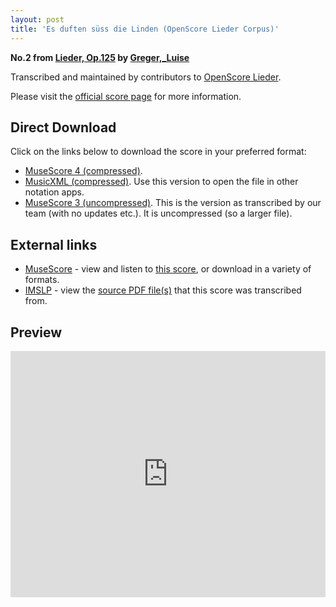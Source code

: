 ```yaml
---
layout: post
title: 'Es duften süss die Linden (OpenScore Lieder Corpus)'
---
```


__No.2 from [Lieder, Op.125](https://fourscoreandmore.org/openscore/lieder/Greger,_Luise/Lieder,_Op.125/) by [Greger,_Luise](https://fourscoreandmore.org/openscore/lieder/Greger,_Luise)__

Transcribed and maintained by contributors to [OpenScore Lieder].

Please visit the [official score page] for more information.

[official score page]: https://musescore.com/openscore-lieder-corpus/scores/6171433
[OpenScore Lieder]: https://musescore.com/openscore-lieder-corpus

## Direct Download

Click on the links below to download the score in your preferred format:
- [MuseScore 4 (compressed)](https://github.com/openscore/lieder/blob/main/scores/Greger,_Luise/Lieder,_Op.125/2_Es_duften_süss_die_Linden/lc6171433.mscz?raw=true).
- [MusicXML (compressed)](https://github.com/openscore/lieder/blob/main/scores/Greger,_Luise/Lieder,_Op.125/2_Es_duften_süss_die_Linden/lc6171433.mxl?raw=true). Use this version to open the file in other notation apps.
- [MuseScore 3 (uncompressed)](https://github.com/openscore/lieder/blob/main/scores/Greger,_Luise/Lieder,_Op.125/2_Es_duften_süss_die_Linden/lc6171433.mscx?raw=true). This is the version as transcribed by our team (with no updates etc.). It is uncompressed (so a larger file).

## External links

- [MuseScore] - view and listen to [this score][MuseScore], or download in a variety of formats.
- [IMSLP] - view the [source PDF file(s)][IMSLP] that this score was transcribed from.

[MuseScore]: https://musescore.com/score/6171433
[IMSLP]: https://imslp.org/wiki/Special:ReverseLookup/625315

## Preview

<iframe width="100%" height="394" src="https://musescore.com/openscore-lieder-corpus/scores/6171433/embed" frameborder="0" allowfullscreen allow="autoplay; fullscreen"></iframe>
